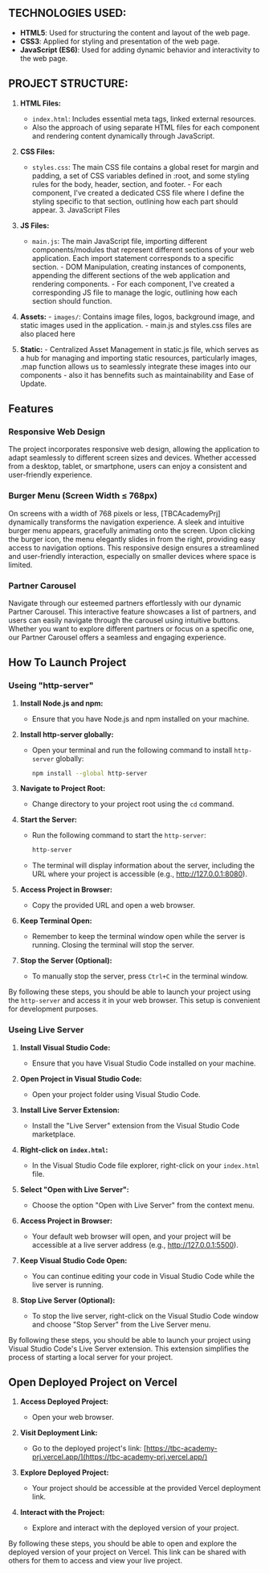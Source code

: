## TECHNOLOGIES USED:
  - **HTML5**: Used for structuring the content and layout of the web page.
  - **CSS3**: Applied for styling and presentation of the web page.
  - **JavaScript (ES6)**: Used for adding dynamic behavior and interactivity to the web page.


  

## PROJECT STRUCTURE:

  1. **HTML Files:**
      - `index.html`: Includes essential meta tags, linked external resources.
      - Also the approach of using separate HTML files for each component and rendering content dynamically through JavaScript.
  2. **CSS Files:**
      - `styles.css`: The main CSS file contains a global reset for margin and padding, a set of CSS variables defined in :root, and some styling rules for the body, header, section, and footer.
                 - For each component, I've created a dedicated CSS file where I define the styling specific to that section, outlining how each part should appear.  3. JavaScript Files

  3. **JS Files:**
       - `main.js`: The main JavaScript file, importing different components/modules that represent different sections of your web application. Each import statement corresponds to a specific section.
               - DOM Manipulation, creating instances of components, appending the different sections of the web application and rendering components.
               - For each component, I've created a corresponding JS file to manage the logic, outlining how each section should function.
     
  4. **Assets:**
         - `images/`: Contains image files, logos, background image, and static images used in the application.
         - main.js and styles.css files are also placed here

  5. **Static:**
         - Centralized Asset Management in static.js file, which serves as a hub for managing and importing static resources, particularly images, .map function allows us to seamlessly integrate these images into our components
         - also it has bennefits such as maintainability and Ease of Update.


     

## Features

  ### Responsive Web Design
  
  The project incorporates responsive web design, allowing the application to adapt seamlessly to different screen sizes and devices. Whether accessed from a desktop, tablet, or smartphone, users can enjoy a consistent and user-friendly experience.

  ### Burger Menu (Screen Width ≤ 768px)

  On screens with a width of 768 pixels or less, [TBCAcademyPrj] dynamically transforms the navigation experience. A sleek and intuitive burger menu appears, gracefully animating onto the screen.
  Upon clicking the burger icon, the menu elegantly slides in from the right, providing easy access to navigation options. This responsive design ensures a streamlined and user-friendly interaction, especially on smaller devices where space is limited.

  ### Partner Carousel

  Navigate through our esteemed partners effortlessly with our dynamic Partner Carousel. This interactive feature showcases a list of partners, and users can easily navigate through the carousel using intuitive buttons.
  Whether you want to explore different partners or focus on a specific one, our Partner Carousel offers a seamless and engaging experience.


  

## How To Launch Project

  ### Useing "http-server"

  1. **Install Node.js and npm:**
     - Ensure that you have Node.js and npm installed on your machine.
  
  2. **Install http-server globally:**
     - Open your terminal and run the following command to install `http-server` globally:
  
       ```bash
       npm install --global http-server
       ```
  
  3. **Navigate to Project Root:**
     - Change directory to your project root using the `cd` command.
  
  4. **Start the Server:**
     - Run the following command to start the `http-server`:
  
       ```bash
       http-server
       ```
  
     - The terminal will display information about the server, including the URL where your project is accessible (e.g., http://127.0.0.1:8080).
  
  5. **Access Project in Browser:**
     - Copy the provided URL and open a web browser.
  
  6. **Keep Terminal Open:**
     - Remember to keep the terminal window open while the server is running. Closing the terminal will stop the server.
  
  7. **Stop the Server (Optional):**
     - To manually stop the server, press `Ctrl+C` in the terminal window.

By following these steps, you should be able to launch your project using the `http-server` and access it in your web browser. This setup is convenient for development purposes.



### Useing Live Server

  1. **Install Visual Studio Code:**
     - Ensure that you have Visual Studio Code installed on your machine.
  
  2. **Open Project in Visual Studio Code:**
     - Open your project folder using Visual Studio Code.
  
  3. **Install Live Server Extension:**
     - Install the "Live Server" extension from the Visual Studio Code marketplace.
  
  4. **Right-click on `index.html`:**
     - In the Visual Studio Code file explorer, right-click on your `index.html` file.
  
  5. **Select "Open with Live Server":**
     - Choose the option "Open with Live Server" from the context menu.
  
  6. **Access Project in Browser:**
     - Your default web browser will open, and your project will be accessible at a live server address (e.g., http://127.0.0.1:5500).
  
  7. **Keep Visual Studio Code Open:**
     - You can continue editing your code in Visual Studio Code while the live server is running.
  
  8. **Stop Live Server (Optional):**
     - To stop the live server, right-click on the Visual Studio Code window and choose "Stop Server" from the Live Server menu.

By following these steps, you should be able to launch your project using Visual Studio Code's Live Server extension. This extension simplifies the process of starting a local server for your project.



## Open Deployed Project on Vercel

  1. **Access Deployed Project:**
     - Open your web browser.
  
  2. **Visit Deployment Link:**
     - Go to the deployed project's link: [https://tbc-academy-prj.vercel.app/](https://tbc-academy-prj.vercel.app/)
  
  3. **Explore Deployed Project:**
     - Your project should be accessible at the provided Vercel deployment link.
  
  4. **Interact with the Project:**
     - Explore and interact with the deployed version of your project.

By following these steps, you should be able to open and explore the deployed version of your project on Vercel. This link can be shared with others for them to access and view your live project.
